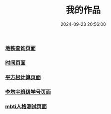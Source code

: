 ﻿---
title: 我的作品
date: 2024-09-23 20:56:00
categories: 
sticky: 100
---


### [地铁查询页面](/2024/11/03/我的作品/地铁查询页面/)
### [时间页面](/2024/11/01/我的作品/时间页面/)
### [平方根计算页面](/2024/11/03/我的作品/平方根计算/)
### [李均宇班级学号页面](/2024/11/03/我的作品/李均宇班级学号页面/)
### [mbti人格测试页面](/2024/11/03/我的作品/人格测试/)